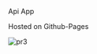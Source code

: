 Api App

Hosted on Github-Pages

![pr3](https://user-images.githubusercontent.com/78624317/171369566-88e9ba4b-ff2c-4f23-9942-d65cfa424cdd.JPG)
